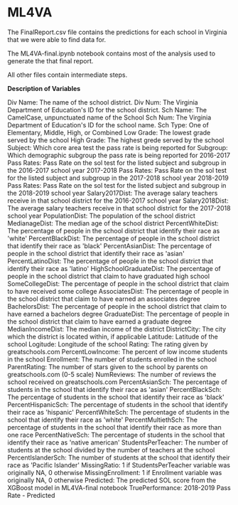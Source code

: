 # ML4VA

The FinalReport.csv file contains the predictions for each school in Virginia that we were able to find data for.

The ML4VA-final.ipynb notebook contains most of the analysis used to generate the that final report.

All other files contain intermediate steps.


**Description of Variables**

Div Name: The name of the school district.
Div Num: The Virginia Department of Education's ID for the school district.
Sch Name: The CamelCase, unpunctuated name of the School
Sch Num: The Virginia Department of Education's ID for the school name.
Sch Type: One of Elementary, Middle, High, or Combined
Low Grade: The lowest grade served by the school
High Grade: The highest grede served by the school
Subject: Which core area test the pass rate is being reported for
Subgroup: Which demographic subgroup the pass rate is being reported for
2016-2017 Pass Rates: Pass Rate on the sol test for the listed subject and subgroup in the 2016-2017 school year
2017-2018 Pass Rates: Pass Rate on the sol test for the listed subject and subgroup in the 2017-2018 school year
2018-2019 Pass Rates: Pass Rate on the sol test for the listed subject and subgroup in the 2018-2019 school year
Salary2017Dist: The average salary teachers receive in that school district for the 2016-2017 school year
Salary2018Dist: The average salary teachers receive in that school district for the 2017-2018 school year
PopulationDist: The population of the school district
MedianageDist: The median age of the school district
PercentWhiteDist: The percentage of people in the school district that identify their race as 'white'
PercentBlackDist: The percentage of people in the school district that identify their race as 'black'
PercentAsianDist: The percentage of people in the school district that identify their race as 'asian'
PercentLatinoDist: The percentage of people in the school district that identify their race as 'latino'
HighSchoolGraduateDist: The percentage of people in the school district that claim to have graduated high school
SomeCollegeDist: The percentage of people in the school district that claim to have received some college
AssociatesDist: The percentage of people in the school district that claim to have earned an associates degree
BachelorsDist: The percentage of people in the school district that claim to have earned a bachelors degree
GraduateDist: The percentage of people in the school district that claim to have earned a graduate degree
MedianIncomeDist: The median income of the district
DistrictCity: The city which the district is located within, if applicable
Latitude: Latitude of the school
Logitude: Longitude of the school
Rating: The rating given by greatschools.com
PercentLowIncome: The percent of low income students in the school
Enrollment: The number of students enrolled in the school
ParentRating: The number of stars given to the school by parents on greatschools.com (0-5 scale)
NumReviews: The number of reviews the school received on greatschools.com
PercentAsianSch: The percentage of students in the school that identify their race as 'asian'
PercentBlackSch: The percentage of students in the school that identify their race as 'black'
PercentHispanicSch: The percentage of students in the school that identify their race as 'hispanic'
PercentWhiteSch: The percentage of students in the school that identify their race as 'white'
PercentMultiethSch: The percentage of students in the school that identify their race as more than one race
PercentNativeSch: The percentage of students in the school that identify their race as 'native american'
StudentsPerTeacher: The number of students at the school divided by the number of teachers at the school
PercentIslanderSch: The number of students at the school that identify their race as 'Pacific Islander'
MissingRatio: 1 if StudentsPerTeacher variable was originally NA, 0 otherwise
MissingEnrollment: 1 if Enrollment variable was originally NA, 0 otherwise
Predicted: The predicted SOL score from the XGBoost model in ML4VA-final notebook
TruePerformance: 2018-2019 Pass Rate - Predicted




